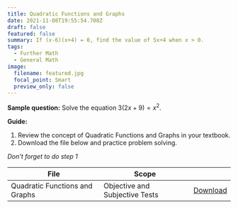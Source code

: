 ```yaml
---
title: Quadratic Functions and Graphs
date: 2021-11-08T19:55:54.708Z
draft: false
featured: false
summary: If (x-6)(x+4) = 0, find the value of 5x+4 when x > 0.
tags:
  - Further Math
  - General Math
image:
  filename: featured.jpg
  focal_point: Smart
  preview_only: false
---
```


**Sample question:**  Solve the equation $3(2x+9) = x^2$.

**Guide:**
1. Review the concept of Quadratic Functions and Graphs in your textbook.
2. Download the file below and practice problem solving.

_Don't forget to do step 1_

| File                       |  Scope                       |             |
| -------------------------- |------------------------------| ----------- |
| Quadratic Functions and Graphs     | Objective and Subjective Tests    | [Download]()       |


